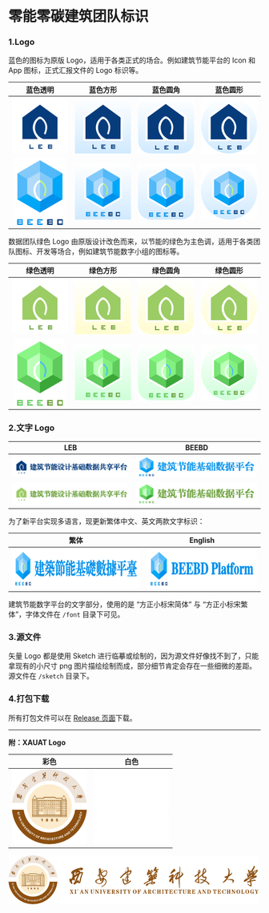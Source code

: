 # 零能零碳建筑团队标识
### 1.Logo

蓝色的图标为原版 Logo，适用于各类正式的场合。例如建筑节能平台的 Icon 和 App 图标，正式汇报文件的 Logo 标识等。

|                        蓝色透明                         |                        蓝色方形                         |                           蓝色圆角                           |                        蓝色圆形                         |
| :-----------------------------------------------------: | :-----------------------------------------------------: | :----------------------------------------------------------: | :-----------------------------------------------------: |
|   <img width="150px" src="svg/LEB/LEB-蓝色-透明.svg">   |   <img width="150px" src="svg/LEB/LEB-蓝色-方形.svg">   |  <img width="150px" src="svg/LEB/LEB-蓝色-圆角正方形.svg">   |   <img width="150px" src="svg/LEB/LEB-蓝色-圆形.svg">   |
| <img width="100px" src="svg/BEEBD/BEEBD-蓝色-透明.svg"> | <img width="150px" src="svg/BEEBD/BEEBD-蓝色-方形.svg"> | <img width="150px" src="svg/BEEBD/BEEBD-蓝色-圆角正方形.svg"> | <img width="150px" src="svg/BEEBD/BEEBD-蓝色-圆形.svg"> |

数据团队绿色 Logo 由原版设计改色而来，以节能的绿色为主色调，适用于各类团队图标、开发等场合，例如建筑节能数字小组的图标等。

|                        绿色透明                         |                        绿色方形                         |                           绿色圆角                           |                        绿色圆形                         |
| :-----------------------------------------------------: | :-----------------------------------------------------: | :----------------------------------------------------------: | :-----------------------------------------------------: |
|   <img width="150px" src="svg/LEB/LEB-绿色-透明.svg">   |   <img width="150px" src="svg/LEB/LEB-绿色-方形.svg">   |  <img width="150px" src="svg/LEB/LEB-绿色-圆角正方形.svg">   |   <img width="150px" src="svg/LEB/LEB-绿色-圆形.svg">   |
| <img width="100px" src="svg/BEEBD/BEEBD-绿色-透明.svg"> | <img width="150px" src="svg/BEEBD/BEEBD-绿色-方形.svg"> | <img width="150px" src="svg/BEEBD/BEEBD-绿色-圆角正方形.svg"> | <img width="150px" src="svg/BEEBD/BEEBD-绿色-圆形.svg"> |

### 2.文字 Logo

|                         LEB                         |                          BEEBD                          |
| :-------------------------------------------------: | :-----------------------------------------------------: |
| <img width="350px" src="svg/LEB/LEB-蓝色-文字.svg"> | <img width="350px" src="svg/BEEBD/BEEBD-蓝色-文字.svg"> |
| <img width="350px" src="svg/LEB/LEB-绿色-文字.svg"> | <img width="350px" src="svg/BEEBD/BEEBD-绿色-文字.svg"> |

为了新平台实现多语言，现更新繁体中文、英文两款文字标识：

|                            繁体                             |                           English                           |
| :---------------------------------------------------------: | :---------------------------------------------------------: |
| <img height="80px" src="svg/BEEBD/BEEBD-蓝色-文字繁体.svg"> | <img height="80px" src="svg/BEEBD/BEEBD-蓝色-文字英文.svg"> |

建筑节能数字平台的文字部分，使用的是 “方正小标宋简体” 与 “方正小标宋繁体”，字体文件在 `/font` 目录下可见。

### 3.源文件

矢量 Logo 都是使用 Sketch 进行临摹或绘制的，因为源文件好像找不到了，只能拿现有的小尺寸 png 图片描绘绘制而成，部分细节肯定会存在一些细微的差距。源文件在 `/sketch` 目录下。

### 4.打包下载

所有打包文件可以在 [Release 页面](https://github.com/buildingdata/Logo/releases)下载。



------



**附：XAUAT Logo**

|  彩色  |  白色  |
| :----------------------------------------------: | :----------------------------------------------: |
| <img width="150px" src="xauat/xauat.png"> | <img width="150px" src="xauat/xauat-白色.png"> |

<img width="500px"  src="xauat/xauat-文字.png">
